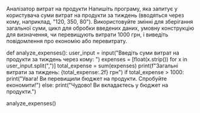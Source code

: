 Аналізатор витрат на продукти
Напишіть програму, яка запитує у користувача суми витрат на продукти за тиждень (вводяться через кому, наприклад, 
"120, 350, 80"). Використовуйте змінні для зберігання загальної суми, цикл для обробки введених даних, умовну конструкцію 
для визначення, чи перевищують витрати 1000 грн, і виведіть повідомлення про економію або перевитрату.

def analyze_expenses():
    user_input = input("Введіть суми витрат на продукти за тиждень через кому: ")
    expenses = [float(x.strip()) for x in user_input.split(",")]
    total_expense = sum(expenses)
    print(f"Загальні витрати за тиждень: {total_expense:.2f} грн")
    if total_expense > 1000:
        print("Увага! Ви перевищили бюджет на продукти. Спробуйте економити!")
    else:
        print("Чудово! Ви вкладаєтесь у бюджет на продукти.")


analyze_expenses()
